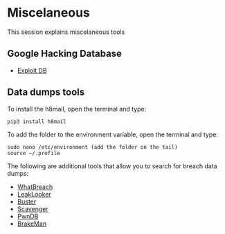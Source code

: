 # Miscelaneous 

This session explains miscelaneous tools

## Google Hacking Database
 - [Exploit DB](https://www.exploit-db.com/google-hacking-database/)


## Data dumps tools

To install the h8mail, open the terminal and type:
```
pip3 install h8mail
```
To add the folder to the environment variable, open the terminal and type:
```
sudo nano /etc/environment (add the folder on the tail)
source ~/.profile
```


The following are additional tools that allow you to search for breach data dumps:

 - [WhatBreach](https://github.com/Ekultek/WhatBreach)
 - [LeakLooker](https://github.com/woj-ciech/LeakLooker)
 - [Buster](https://github.com/sham00n/buster)
 - [Scavenger](https://github.com/rndinfosecguy/Scavenger)
 - [PwnDB](https://github.com/davidtavarez/pwndb)
 - [BrakeMan](https://github.com/presidentbeef/brakeman)